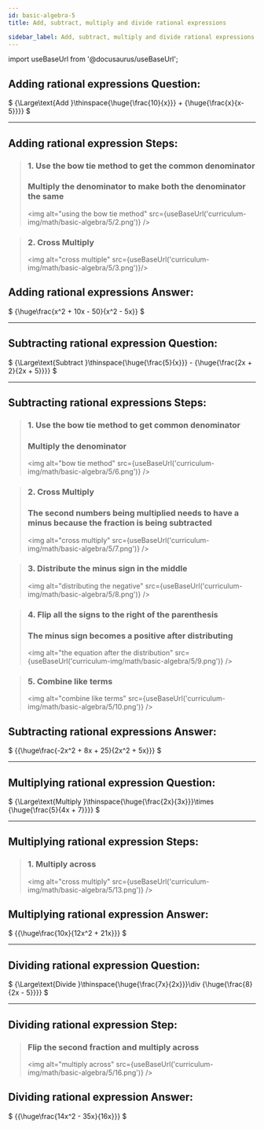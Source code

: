 ```yaml
---
id: basic-algebra-5
title: Add, subtract, multiply and divide rational expressions

sidebar_label: Add, subtract, multiply and divide rational expressions
---
```


import useBaseUrl from '@docusaurus/useBaseUrl';

## Adding rational expressions Question:

$
{\Large\text{Add }\thinspace{\huge{\frac{10}{x}}} + {\huge{\frac{x}{x-5}}}}
$

---

## Adding rational expression Steps:

> ### 1. Use the bow tie method to get the common denominator
>
> ### Multiply the denominator to make both the denominator the same
>
> <img alt="using the bow tie method" src={useBaseUrl('curriculum-img/math/basic-algebra/5/2.png')} />

> ### 2. Cross Multiply
>
> <img alt="cross multiple" src={useBaseUrl('curriculum-img/math/basic-algebra/5/3.png')}/>

## Adding rational expressions Answer:

$
 {\huge\frac{x^2 + 10x - 50}{x^2 - 5x}}
$

---

## Subtracting rational expression Question:

$
{\Large\text{Subtract }\thinspace{\huge{\frac{5}{x}}} - {\huge{\frac{2x + 2}{2x + 5}}}}
$

---

## Subtracting rational expressions Steps:

> ### 1. Use the bow tie method to get common denominator
>
> ### Multiply the denominator
>
> <img alt="bow tie method" src={useBaseUrl('curriculum-img/math/basic-algebra/5/6.png')} />

> ### 2. Cross Multiply
>
> ### The second numbers being multiplied needs to have a minus because the fraction is being subtracted
>
> <img alt="cross multiply" src={useBaseUrl('curriculum-img/math/basic-algebra/5/7.png')} />

> ### 3. Distribute the minus sign in the middle
>
> <img alt="distributing the negative" src={useBaseUrl('curriculum-img/math/basic-algebra/5/8.png')} />

> ### 4. Flip all the signs to the right of the parenthesis
>
> ### The minus sign becomes a positive after distributing
>
> <img alt="the equation after the distribution" src={useBaseUrl('curriculum-img/math/basic-algebra/5/9.png')} />

> ### 5. Combine like terms
>
> <img alt="combine like terms" src={useBaseUrl('curriculum-img/math/basic-algebra/5/10.png')} />

## Subtracting rational expressions Answer:

$
{{\huge\frac{-2x^2 + 8x + 25}{2x^2 + 5x}}}
$

---

## Multiplying rational expression Question:

$
{\Large\text{Multiply }\thinspace{\huge{\frac{2x}{3x}}}\times {\huge{\frac{5}{4x + 7}}}}
$

---

## Multiplying rational expression Steps:

> ### 1. Multiply across
>
> <img alt="cross multiply" src={useBaseUrl('curriculum-img/math/basic-algebra/5/13.png')} />

## Multiplying rational expression Answer:

$
{{\huge\frac{10x}{12x^2 + 21x}}}
$

---

## Dividing rational expression Question:

$
{\Large\text{Divide }\thinspace{\huge{\frac{7x}{2x}}}\div {\huge{\frac{8}{2x - 5}}}}
$

---

## Dividing rational expression Step:

> ### Flip the second fraction and multiply across
>
> <img alt="multiply across" src={useBaseUrl('curriculum-img/math/basic-algebra/5/16.png')} />

## Dividing rational expression Answer:

$
{{\huge\frac{14x^2 - 35x}{16x}}}
$
